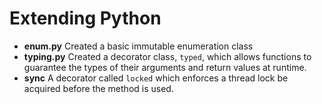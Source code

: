 # Extending Python

 * **enum.py** Created a basic immutable enumeration class
 * **typing.py** Created a decorator class, `typed`, which allows functions to guarantee the types of their arguments and return values at runtime.
 * **sync** A decorator called `locked` which enforces a thread lock be acquired before the method is used.
